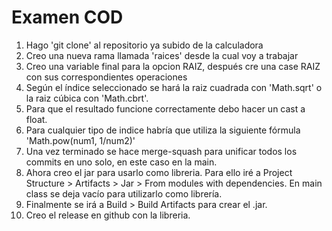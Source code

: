  # Examen COD
1. Hago 'git clone' al repositorio ya subido de la calculadora
2. Creo una nueva rama llamada 'raices' desde la cual voy a trabajar
3. Creo una variable final para la opcion RAIZ, después cre una case RAIZ con sus correspondientes operaciones
4. Según el índice seleccionado se hará la raiz cuadrada con 'Math.sqrt' o la raiz cúbica con 'Math.cbrt'.
5. Para que el resultado funcione correctamente debo hacer un cast a float.
6. Para cualquier tipo de indice habría que utiliza la siguiente fórmula 'Math.pow(num1, 1/num2)' 
7. Una vez terminado se hace merge-squash para unificar todos los commits en uno solo, en este caso en la main.
8. Ahora creo el jar para usarlo como  libreria. Para ello iré a Project Structure > Artifacts > Jar > From modules with dependencies.
En main class se deja vacío para utilizarlo como librería.
9. Finalmente se irá a Build > Build Artifacts para crear el .jar.
10. Creo el release en github con la libreria.